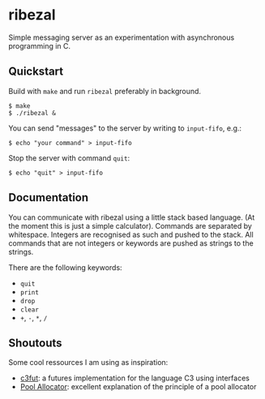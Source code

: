 # ribezal

Simple messaging server as an experimentation with asynchronous programming in C.

## Quickstart

Build with `make` and run `ribezal` preferably in background.

```console
$ make
$ ./ribezal &
```

You can send "messages" to the server by writing to `input-fifo`, e.g.:

```console
$ echo "your command" > input-fifo
```

Stop the server with command `quit`:

```console
$ echo "quit" > input-fifo
```

## Documentation

You can communicate with ribezal using a little stack based language.
(At the moment this is just a simple calculator).
Commands are separated by whitespace.
Integers are recognised as such and pushed to the stack.
All commands that are not integers or keywords are pushed as strings to the strings.

There are the following keywords:
- `quit`
- `print`
- `drop`
- `clear`
- `+`, `-`, `*`, `/`

## Shoutouts

Some cool ressources I am using as inspiration:

- [c3fut](https://github.com/tsoding/c3fut): a futures implementation for the language C3 using interfaces
- [Pool Allocator](https://www.gingerbill.org/article/2019/02/16/memory-allocation-strategies-004/):
    excellent explanation of the principle of a pool allocator
